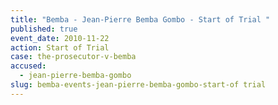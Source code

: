 ```yaml
---
title: "Bemba - Jean-Pierre Bemba Gombo - Start of Trial "
published: true
event_date: 2010-11-22
action: Start of Trial
case: the-prosecutor-v-bemba
accused:
  - jean-pierre-bemba-gombo
slug: bemba-events-jean-pierre-bemba-gombo-start-of trial
---
```

